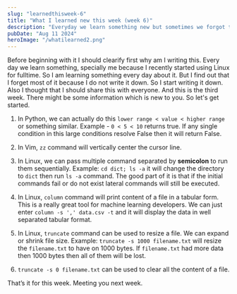 ```yaml
---
slug: "learnedthisweek-6"
title: "What I learned new this week (week 6)"
description: "Everyday we learn something new but sometimes we forgot that because did not note that down. Specially I do, so I started to write down a small brief about everything I learned. And decided to share that with everyone on weekly basis so that others might learn something new."
pubDate: "Aug 11 2024"
heroImage: "/whatilearned2.png"
---
```




Before beginning with it I should clearify first why am I writing this.
Every day we learn something, specially me because I recently started using Linux for fulltime. So I am learning something every day about it. But I find out that I forget most of it because I do not write it down.
So I start writing it down. Also I thought that I should share this with everyone. And this is the third week.
There might be some information which is new to you. So let's get started.


1. In Python, we can actually do this `lower range < value < higher range` or something similar. 
Example - `0 < 5 < 10` returns true. 
If any single condition in this large conditions resolve False then it will return False.
 
2. In Vim, `zz` command will vertically center the cursor line.

3. In Linux, we can pass multiple command separated by **semicolon** to run them sequentially.
Example: `cd dict; ls -a` it will change the directory to `dict` then run `ls -a` command.
The good part of it is that if the initial commands fail or do not exist lateral commands will still be executed.

4. In Linux, `column` command will print content of a file in a tabular form.
This is a really great tool for machine learning developers.
We can just enter `column -s ',' data.csv -t` and it will display the data in well separated tabular format.

5. In Linux, `truncate` command can be used to resize a file. 
We can expand or shrink file size.
Example: `truncate -s 1000 filename.txt` will resize the `filename.txt` to have on 1000 bytes.
If `filename.txt` had more data then 1000 bytes then all of them will be lost.

6. `truncate -s 0 filename.txt` can be used to clear all the content of a file.

That’s it for this week. Meeting you next week.

